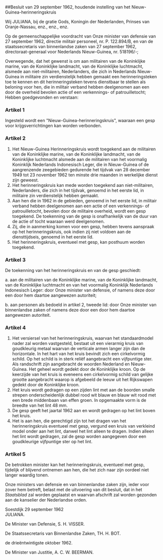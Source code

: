 <meta http-equiv='Content-Type' content='text/html; charset=utf-8' />

##Besluit van 29 september 1962, houdende instelling van het Nieuw-Guinea-herinneringskruis

Wij JULIANA, bij de gratie Gods, Koningin der Nederlanden, Prinses van Oranje-Nassau, enz., enz., enz.

Op de gemeenschappelijke voordracht van Onze minister van defensie van 27 september 1962, directie militair personeel, nr. P. 122.894/B, en van de staatssecretaris van binnenlandse zaken van 27 september 1962, directoraat-generaal voor Nederlands Nieuw-Guinea, nr. 518196/-;

Overwegende, dat het gewenst is om aan militairen van de Koninklijke marine, van de Koninklijke landmacht, van de Koninklijke luchtmacht, alsmede aan niet-militairen, Nederlanders, die zich in Nederlands Nieuw-Guinea in militaire zin verdienstelijk hebben gemaakt een herinneringsteken toe te kennen en dit herinneringsteken tevens dienstbaar te stellen als beloning voor hen, die in militair verband hebben deelgenomen aan een door de overheid bevolen actie of een verkennings- of patrouilletocht;
Hebben goedgevonden en verstaan:    

### Artikel  1  

Ingesteld wordt een "Nieuw-Guinea-herinneringskruis", waaraan een gesp voor krijgsverrichtingen kan worden verbonden.  

### Artikel  2  

1.  Het Nieuw-Guinea Herinneringskruis wordt toegekend aan de militairen van de Koninklijke marine, van de Koninklijke landmacht, van de Koninklijke luchtmacht alsmede aan de militairen van het voormalig Koninklijk Nederlands Indonesisch Leger, die in Nieuw-Guinea of de aangrenzende zeegebieden gedurende het tijdvak van 28 december 1949 tot 23 november 1962 ten minste drie maanden in werkelijke dienst zijn geweest.   
2.  Het herinneringskruis kan mede worden toegekend aan niet-militairen, Nederlanders, die zich in het tijdvak, genoemd in het eerste lid, in militaire zin verdienstelijk hebben gemaakt.   
3.  Aan hen die in 1962 in de gebieden, genoemd in het eerste lid, in militair verband hebben deelgenomen aan een actie of een verkennings- of patrouilletocht, bevolen door de militaire overheid, wordt een gesp toegekend. De toekenning van de gesp is onafhankelijk van de duur van de actie of tocht waaraan werd deelgenomen.   
4.  Zij, die in aanmerking komen voor een gesp, hebben tevens aanspraak op het herinneringskruis, ook indien zij niet voldoen aan de diensttijdseis, genoemd in het eerste lid.   
5.  Het herinneringskruis, eventueel met gesp, kan posthuum worden toegekend.   

### Artikel  3  

De toekenning van het herinneringskruis en van de gesp geschiedt: 

a. aan de militairen van de Koninklijke marine, van de Koninklijke landmacht, van de Koninklijke luchtmacht en van het voormalig Koninklijk Nederlands Indonesisch Leger: door Onze minister van defensie, of namens deze door een door hem daartoe aangewezen autoriteit;  

b. aan personen als bedoeld in artikel 2, tweede lid: door Onze minister van binnenlandse zaken of namens deze door een door hem daartoe aangewezen autoriteit.    

### Artikel  4  

1.  Het versiersel van het herinneringskruis, waarvan het standaardmodel nader zal worden vastgesteld, bestaat uit een vierarmig kruis van goudkleurig metaal waarvan de verticale armen langer zijn dan de horizontale. In het hart van het kruis bevindt zich een cirkelvormig schild. Op het schild is in sterk reliëf aangebracht een vijfpuntige ster. Als randschrift zijn aangebracht de woorden Nederland en Nieuw-Guinea. Het geheel wordt gedekt door de Koninklijke kroon. Op de keerzijde van het kruis is eveneens een cirkelvormig schild van gelijke grootte aangebracht waarop is afgebeeld de leeuw uit het Rijkswapen gedekt door de Koninklijke kroon.   
2.  Het kruis wordt gedragen op een zijden lint met aan de boorden smalle strepen onderscheidenlijk dubbel rood wit blauw en blauw wit rood met een brede middenbaan van effen groen. In opgemaakte vorm is de breedte van het lint 48 mm.   
3.  De gesp geeft het jaartal 1962 aan en wordt gedragen op het lint boven het kruis.   
4.  Het is aan hen, die gerechtigd zijn tot het dragen van het herinneringskruis eventueel met gesp, vergund een kruis van verkleind model onder aan het lint, danwel het lint alleen te dragen. Indien alleen het lint wordt gedragen, zal de gesp worden aangegeven door een goudkleurige vijfpuntige ster op het lint.   

### Artikel  5  

De betrokken minister kan het herinneringskruis, eventueel met gesp, tijdelijk of blijvend ontnemen aan hen, die het zich naar zijn oordeel niet langer waardig tonen.  

Onze ministers van defensie en van binnenlandse zaken zijn, ieder voor zover hem betreft, belast met de uitvoering van dit besluit, dat in het *Staatsblad* zal worden geplaatst en waarvan afschrift zal worden gezonden aan de kanselier der Nederlandse orden.   

Soestdijk 
29 september 1962  
JULIANA.  

De Minister van Defensie, 
S. H. VISSER.   

De Staatssecretaris van Binnenlandse Zaken, 
TH. H. BOT.   

de drieëntwintigste oktober 1962. 

De Minister van Justitie, 
A. C. W. BEERMAN.    
